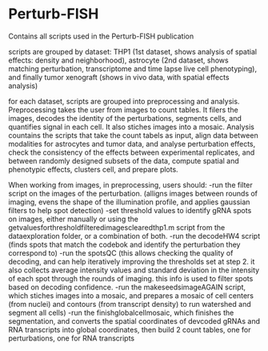 # Perturb-FISH
Contains all scripts used in the Perturb-FISH publication

scripts are grouped by dataset: THP1 (1st dataset, shows analysis of spatial effects: density and neighborhood), astrocyte (2nd dataset, shows matching perturbation, transcriptome and time lapse live cell phenotyping), and finally tumor xenograft (shows in vivo data, with spatial effects analysis)

for each dataset, scripts are grouped into preprocessing and analysis. Preprocessing takes the user from images to count tables. It filers the images, decodes the identity of the perturbations,  segments cells, and quantifies signal in each cell. It also stiches images into a mosaic. Analysis countains the scripts that take the count tabels as input, align data between modalities for astrocytes and tumor data, and analyse perturbation effects, check the consistency of the effects between experimental replicates, and between randomly designed subsets of the data, compute spatial and phenotypic effects, clusters cell, and prepare plots.

When working from images, in preprocessing, users should:
-run the filter script on the images of the perturbation. (alligns images between rounds of imaging, evens the shape of the illumination profile, and applies gaussian filters to help spot detection)
-set threshold values to identify gRNA spots on images, either manually or using the getvaluesforthresholdfilteredimagesclearedthp1.m script from the dataexploration folder, or a combination of both.
-run the decodeHW4 script (finds spots that match the codebok and identify the perturbation they correspond to)
-run the spotsQC (this allows checking the quality of decoding, and can help iteratively improving the thresholds set at step 2. it also collects average intensity values and standard deviation in the intensity of each spot through the rounds of imaging. this info is used to filter spots based on decoding confidence.
-run the makeseedsimageAGAIN script, which stiches images into a mosaic, and prepares a mosaic of cell centers (from nuclei) and contours (from transcript density) to run watershed and segment all cells)
-run the finishglobalcellmosaic, which finishes the segmentation, and converts the spatial coordinates of devcoded gRNAs and RNA transcripts into global coordinates, then build 2 count tables, one for perturbations, one for RNA transcripts

